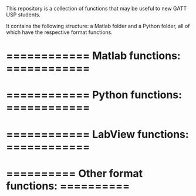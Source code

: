 This repository is a collection of functions that may be useful to new GATT USP students.

It contains the following structure: a Matlab folder and a Python folder, all of which have the respective format functions.

# ============  Matlab functions: ============




# ============  Python functions: ============


# ============  LabView functions: ============


# ==========  Other format functions: ==========
